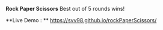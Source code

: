 **Rock Paper Scissors**
Best out of 5 rounds wins!

**Live Demo : ** https://svv98.github.io/rockPaperScissors/
